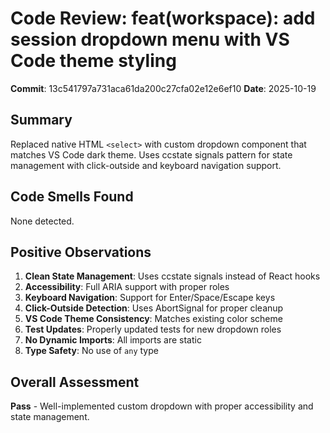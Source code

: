# Code Review: feat(workspace): add session dropdown menu with VS Code theme styling

**Commit**: 13c541797a731aca61da200c27cfa02e12e6ef10
**Date**: 2025-10-19

## Summary
Replaced native HTML `<select>` with custom dropdown component that matches VS Code dark theme. Uses ccstate signals pattern for state management with click-outside and keyboard navigation support.

## Code Smells Found

None detected.

## Positive Observations

1. **Clean State Management**: Uses ccstate signals instead of React hooks
2. **Accessibility**: Full ARIA support with proper roles
3. **Keyboard Navigation**: Support for Enter/Space/Escape keys
4. **Click-Outside Detection**: Uses AbortSignal for proper cleanup
5. **VS Code Theme Consistency**: Matches existing color scheme
6. **Test Updates**: Properly updated tests for new dropdown roles
7. **No Dynamic Imports**: All imports are static
8. **Type Safety**: No use of `any` type

## Overall Assessment
**Pass** - Well-implemented custom dropdown with proper accessibility and state management.
